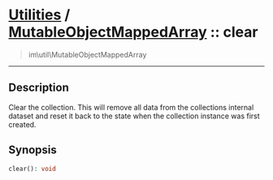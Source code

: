 # [Utilities](util.md) / [MutableObjectMappedArray](util-MutableObjectMappedArray.md) :: clear
 > im\util\MutableObjectMappedArray
____

## Description
Clear the collection. This will remove all data from the
collections internal dataset and reset it back to the state
when the collection instance was first created.

## Synopsis
```php
clear(): void
```
